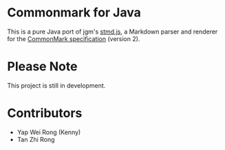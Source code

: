 # Commonmark for Java
This is a pure Java port of jgm's [stmd.js](https://github.com/jgm/stmd), a Markdown parser and renderer for the [CommonMark specification](http://jgm.github.io/stmd/spec.html) (version 2).

# Please Note
This project is still in development.

# Contributors
* Yap Wei Rong (Kenny)
* Tan Zhi Rong